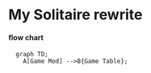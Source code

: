# My Solitaire rewrite

#### flow chart

```mermaid
  graph TD;
    A[Game Mod] -->B{Game Table};
```

